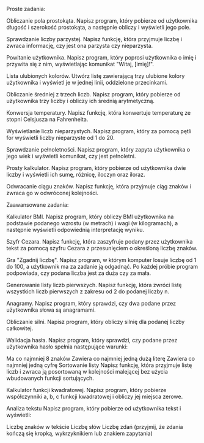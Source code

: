 Proste zadania:

Obliczanie pola prostokąta. Napisz program, który pobierze od użytkownika długość i szerokość prostokąta, a następnie obliczy i wyświetli jego pole.

Sprawdzanie liczby parzystej. Napisz funkcję, która przyjmuje liczbę i zwraca informację, czy jest ona parzysta czy nieparzysta.

Powitanie użytkownika. Napisz program, który poprosi użytkownika o imię i przywita się z nim, wyświetlając komunikat "Witaj, [imię]!".

Lista ulubionych kolorów. Utwórz listę zawierającą trzy ulubione kolory użytkownika i wyświetl je w jednej linii, oddzielone przecinkami.

Obliczanie średniej z trzech liczb. Napisz program, który pobierze od użytkownika trzy liczby i obliczy ich średnią arytmetyczną.

Konwersja temperatury. Napisz funkcję, która konwertuje temperaturę ze stopni Celsjusza na Fahrenheita.

Wyświetlanie liczb nieparzystych. Napisz program, który za pomocą pętli for wyświetli liczby nieparzyste od 1 do 20.

Sprawdzanie pełnoletności. Napisz program, który zapyta użytkownika o jego wiek i wyświetli komunikat, czy jest pełnoletni.

Prosty kalkulator. Napisz program, który pobierze od użytkownika dwie liczby i wyświetli ich sumę, różnicę, iloczyn oraz iloraz.

Odwracanie ciągu znaków. Napisz funkcję, która przyjmuje ciąg znaków i zwraca go w odwróconej kolejności.

Zaawansowane zadania:

Kalkulator BMI. Napisz program, który obliczy BMI użytkownika na podstawie podanego wzrostu (w metrach) i wagi (w kilogramach), a następnie wyświetli odpowiednią interpretację wyniku.

Szyfr Cezara. Napisz funkcję, która zaszyfruje podany przez użytkownika tekst za pomocą szyfru Cezara z przesunięciem o określoną liczbę znaków.

Gra "Zgadnij liczbę". Napisz program, w którym komputer losuje liczbę od 1 do 100, a użytkownik ma za zadanie ją odgadnąć. Po każdej próbie program podpowiada, czy podana liczba jest za duża czy za mała.

Generowanie listy liczb pierwszych. Napisz funkcję, która zwróci listę wszystkich liczb pierwszych z zakresu od 2 do podanej liczby n.

Anagramy. Napisz program, który sprawdzi, czy dwa podane przez użytkownika słowa są anagramami.

Obliczanie silni. Napisz program, który obliczy silnię dla podanej liczby całkowitej.

Walidacja hasła. Napisz program, który sprawdzi, czy podane przez użytkownika hasło spełnia następujące warunki:

Ma co najmniej 8 znaków
Zawiera co najmniej jedną dużą literę
Zawiera co najmniej jedną cyfrę
Sortowanie listy Napisz funkcję, która przyjmuje listę liczb i zwraca ją posortowaną w kolejności malejącej bez użycia wbudowanych funkcji sortujących.

Kalkulator funkcji kwadratowej. Napisz program, który pobierze współczynniki a, b, c funkcji kwadratowej i obliczy jej miejsca zerowe.

Analiza tekstu Napisz program, który pobierze od użytkownika tekst i wyświetli:

Liczbę znaków w tekście
Liczbę słów
Liczbę zdań (przyjmij, że zdania kończą się kropką, wykrzyknikiem lub znakiem zapytania)
